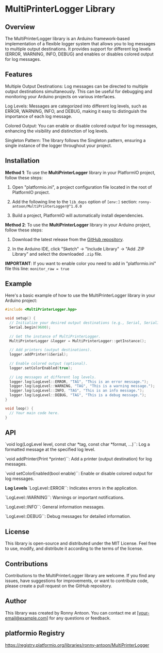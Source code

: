 # MultiPrinterLogger Library

## Overview
The MultiPrinterLogger library is an Arduino framework-based implementation of a flexible logger system that allows you to log messages to multiple output destinations. It provides support for different log levels (ERROR, WARNING, INFO, DEBUG) and enables or disables colored output for log messages.

## Features
Multiple Output Destinations: Log messages can be directed to multiple output destinations simultaneously. This can be useful for debugging and monitoring your Arduino projects on various interfaces.

Log Levels: Messages are categorized into different log levels, such as ERROR, WARNING, INFO, and DEBUG, making it easy to distinguish the importance of each log message.

Colored Output: You can enable or disable colored output for log messages, enhancing the visibility and distinction of log levels.

Singleton Pattern: The library follows the Singleton pattern, ensuring a single instance of the logger throughout your project.

## Installation
**Method 1**:
To use the **MultiPrinterLogger** library in your PlatformIO project, follow these steps:

1. Open "platformio.ini", a project configuration file located in the root of PlatformIO project.

2. Add the following line to the `lib_deps` option of `[env:]` section:
`ronny-antoon/MultiPrinterLogger@^1.0.0`

3. Build a project, PlatformIO will automatically install dependencies.

**Method 2**:
To use the **MultiPrinterLogger** library in your Arduino project, follow these steps:

1. Download the latest release from the [GitHub repository](https://github.com/ronny-antoon/MultiPrinterLogger).

2. In the Arduino IDE, click "Sketch" -> "Include Library" -> "Add .ZIP Library" and select the downloaded `.zip` file.

**IMPORTANT**:
If you want to enable color you need to add in "platformio.ini" file this line:
`monitor_raw = true`

## Example
Here's a basic example of how to use the MultiPrinterLogger library in your Arduino project:

```cpp
#include <MultiPrinterLogger.hpp>

void setup() {
  // Initialize your desired output destinations (e.g., Serial, Serial1, etc.).
  Serial.begin(9600);
  
  // Get the instance of MultiPrinterLogger.
  MultiPrinterLogger &logger = MultiPrinterLogger::getInstance();
  
  // Add printers (output destinations).
  logger.addPrinter(&Serial);
  
  // Enable colored output (optional).
  logger.setColorEnabled(true);
  
  // Log messages at different log levels.
  logger.log(LogLevel::ERROR, "TAG", "This is an error message.");
  logger.log(LogLevel::WARNING, "TAG", "This is a warning message.");
  logger.log(LogLevel::INFO, "TAG", "This is an info message.");
  logger.log(LogLevel::DEBUG, "TAG", "This is a debug message.");
}

void loop() {
  // Your main code here.
}
```

## API
`void log(LogLevel level, const char *tag, const char *format, ...)``: Log a formatted message at the specified log level.

`void addPrinter(Print *printer)``: Add a printer (output destination) for log messages.

`void setColorEnabled(bool enable)``: Enable or disable colored output for log messages.

**Log Levels**
`LogLevel::ERROR``: Indicates errors in the application.

`LogLevel::WARNING``: Warnings or important notifications.

`LogLevel::INFO``: General information messages.

`LogLevel::DEBUG``: Debug messages for detailed information.

## License
This library is open-source and distributed under the MIT License. Feel free to use, modify, and distribute it according to the terms of the license.

## Contributions
Contributions to the MultiPrinterLogger library are welcome. If you find any issues, have suggestions for improvements, or want to contribute code, please create a pull request on the GitHub repository.

## Author
This library was created by Ronny Antoon. You can contact me at [your-email@example.com] for any questions or feedback.

## platformio Registry

https://registry.platformio.org/libraries/ronny-antoon/MultiPrinterLogger